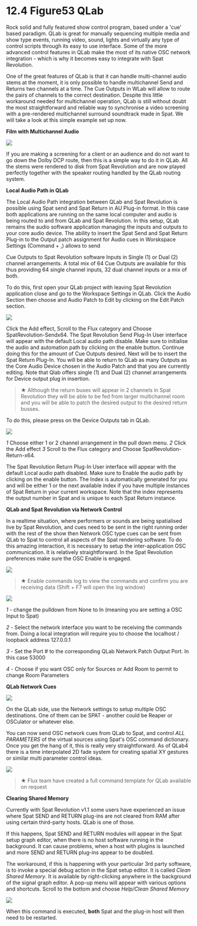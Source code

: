 # 12.4 Figure53 QLab

Rock solid and fully featured show control program, based under a 'cue' based
paradigm. QLab is great for manually sequencing multiple media and show type
events, running video, sound, lights and virtually any type of control scripts through
its easy to use interface. Some of the more advanced control features in QLab
make the most of its native OSC network integration - which is why it becomes easy
to integrate with Spat Revolution.

One of the great features of QLab is that it can handle multi-channel audio stems at the moment, it is only possible to handle multichannel Send and Returns two
channels at a time. The Cue Outputs in WLab will allow to route the pairs of channels to the correct destination. Despite this little workaround needed for multichannel operation, QLab is still without doubt the most straightforward and reliable way to synchronise a video screening with a pre-rendered multichannel surround soundtrack made in Spat. We will take a look at this simple example set up
now.


**Film with Multichannel Audio**

![](../../include/SpatRevolution_UserGuide_-296.jpg)

If you are making a screening for a client or an audience and do not want to go
down the Dolby DCP route, then this is a simple way to do it in QLab. All the stems
were rendered to disk from Spat Revolution and are now played perfectly together
with the speaker routing handled by the QLab routing system.

**Local Audio Path in QLab**

The Local Audio Path integration between QLab and Spat Revolution is possible
using Spat send and Spat Return in AU Plug-in format. In this case both applications are running on the same local computer and audio is being routed to
and from QLab and Spat Revolution. In this setup, QLab remains the audio software application managing the inputs and outputs to your core audio device.
The ability to insert the Spat Send and Spat Return Plug-in to the Output patch
assignment for Audio cues in Worskspace Settings (Command + ,) allows to send


Cue Outputs to Spat Revolution software Inputs in Single (1) or Dual (2) channel
arrangements. A total mix of 64 Cue Outputs are available for this thus providing
64 single channel inputs, 32 dual channel inputs or a mix of both.

To do this, first open your QLab project with leaving Spat Revolution application
close and go to the Workspace Settings in QLab. Click the Audio Section then
choose and Audio Patch to Edit by clicking on the Edit Patch section.

![](../../include/SpatRevolution_UserGuide_-298.jpg)

Click the Add effect, Scroll to the Flux category and Choose SpatRevolution-Sendx64. The Spat Revolution Send Plug-In User interface will appear with the default
Local audio path disable. Make sure to initialise the audio and automation path by
clicking on the enable button.
Continue doing this for the amount of Cue Outputs desired. Next will be to insert
the Spat Return Plug-In. You will be able to return to QLab as many Outputs as the
Core Audio Device chosen in the Audio Patch and that you are currently editing.
Note that Qlab offers single (1) and Dual (2) channel arrangements for Device output plug in insertion.



> ★ Although the return buses will appear in 2 channels in Spat
Revolution they will be able to be fed from larger multichannel room
and you will be able to patch the desired output to the desired return busses.

To do this, please press on the Device Outputs tab in QLab.

![](../../include/SpatRevolution_UserGuide_-300.jpg)

_1_ Choose either 1 or 2 channel arrangement in the pull down menu.
_2_ Click the Add effect
_3_ Scroll to the Flux category and Choose SpatRevolution-Return-x64.

The Spat Revolution Return Plug-In User interface will appear with the default Local
audio path disabled. Make sure to Enable the audio path by clicking on the enable
button. The Index is automatically generated for you and will be either 1 or the next
available index if you have multiple instances of Spat Return in your current workspace. Note that the index represents the output number in Spat and is unique to
each Spat Return instance.


**QLab and Spat Revolution via Network Control**

In a realtime situation, where performers or sounds are being spatialised live by
Spat Revolution, and cues need to be sent in the right running order with the rest
of the show then Network OSC type cues can be sent from QLab to Spat to control
all aspects of the Spat rendering software. To do this amazing interaction, it is necessary to setup the inter-application OSC communication. It is relatively straightforward.
In the Spat Revolution preferences make sure the OSC Enable is engaged.

![](../../include/SpatRevolution_UserGuide_-302.png)


> ★ Enable commands log to view the commands and confirm you are
receiving data (Shift + F7 will open the log window)

![](../../include/SpatRevolution_UserGuide_-304.png)

_1_ - change the pulldown from None to In (meaning you are setting a OSC Input to Spat)

_2_ - Select the network interface you want to be receiving the commands from. Doing a local integration will require you to choose the localhost / loopback address
127.0.0.1

_3_ - Set the Port # to the corresponding QLab Network Patch Output Port. In this case 53000

_4_ - Choose if you want OSC only for Sources or Add Room to permit to change Room Parameters


**QLab Network Cues**

![](../../include/SpatRevolution_UserGuide_-306.jpg)

On the QLab side, use the Network settings to setup multiple OSC destinations.
One of them can be SPAT - another could be Reaper or OSCulator or whatever
else.

You can now send OSC network cues from QLab to Spat, and control _ALL PARAMETERS_ of the virtual sources using Spat's OSC command dictionary. Once you
get the hang of it, this is really very straightforward. As of QLab4 there is a time interpolated 2D fade system for creating spatial XY gestures or similar multi parameter control ideas.


![](../../include/SpatRevolution_UserGuide_-308.jpg)

> ★ Flux team have created a full command template for QLab available on request


**Clearing Shared Memory**

Currently with Spat Revolution v1.1 some users have experienced an issue where
Spat SEND and RETURN plug-ins are not cleared from RAM after using certain
third-party hosts. QLab is one of those.

If this happens, Spat SEND and RETURN modules will appear in the Spat setup
graph editor, when there is no host software running in the background. It can
cause problems, when a host with plugins is launched and more SEND and RETURN plug-ins appear to be doubled.

The workaround, if this is happening with your particular 3rd party software, is to
invoke a special debug action in the Spat setup editor. It is called _Clean Shared
Memory_. It is available by right-clicking anywhere in the background of the signal
graph editor. A pop-up menu will appear with various options and shortcuts. Scroll
to the bottom and choose _Help/Clean Shared Memory_

![](../../include/SpatRevolution_UserGuide_-276.png)

When this command is executed, **both** Spat and the plug-in host will then need to
be restarted.

